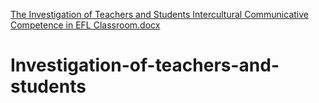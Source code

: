 [The Investigation of Teachers and Students Intercultural Communicative Competence in EFL Classroom.docx](https://github.com/poo17a/Investigation-of-teachers-and-students/files/6126720/The.Investigation.of.Teachers.and.Students.Intercultural.Communicative.Competence.in.EFL.Classroom.docx)
# Investigation-of-teachers-and-students
